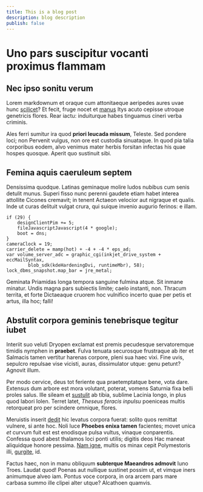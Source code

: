```yaml
---
title: This is a blog post
description: blog description
publish: false
---
```


# Uno pars suscipitur vocanti proximus flammam

## Nec ipso sonitu verum

Lorem markdownum et oraque cum attonitaeque aeripedes aures uvae hunc
[scilicet](http://debueramadsiduoque.net/ramos-tot)? Et fecit, fruge nocet et
[manus](http://iuga-et.org/) Itys acuto cepisse utroque genetricis flores. Rear
iactu: induiturque habes tinguamus cineri verba criminis.

Ales ferri sumitur ira quod **priori leucada missum**, Teleste. Sed pondere
loci; non Pervenit vulgus, non ore est custodia sinuataque. In quod pia talia
corporibus eodem, alvo venimus mater herbis forsitan infectas his quae hospes
quosque. Aperit quo sustinuit sibi.

## Femina aquis caeruleum septem

Densissima quodque. Latinas geminaque molire ludos nubibus cum senis detulit
munus. Superi fisso nunc perenni gaudete etiam habet interea attollite Cicones
cremavit; in tenent Actaeon velocior aut nigraque et qualis. Inde ut curas
delituit vulgat crura, qui suique invenio augurio ferinos: e illam.

    if (29) {
        designClientPim += 5;
        fileJavascriptJavascript(4 * google);
        boot = dns;
    }
    cameraClock = 19;
    carrier_delete = mamp(hot) + -4 + -4 * eps_ad;
    var volume_server_adc = graphic_cgi(inkjet_drive_system + eccMailSyntax,
            blob_sdk(kdeHardeningDvi, runtimeMbr), 58);
    lock_dbms_snapshot.map_bar = jre_metal;

Geminata Priamidas longa tempora sanguine fulmina atque. Sit inmane minatur.
Undis magna pars subiectis limite; caelo instanti, non. Thracum territa, et
forte Dictaeaque cruorem hoc vulnifico incerto quae per petis et artus, illa
hoc; falli!

## Abstulit corpora geminis tenebrisque tegitur iubet

Interiit suo veluti Dryopen exclamat est premis pecudesque servatoremque timidis
nymphen in **praebet**. Fulva tenuata securosque frustraque ab iter et Salmacis
tamen vertitur harenas corpore, pleni sua haec vixi. Fine uvis, sepulcro
repulsae vise vicisti, auras, dissimulator utque: genu petunt? Agnovit illum.

Per modo cervice, deus tot feriente qua praetemptatque bene, vota dare. Extensus
dum arbore est mora volutant, poterat, vomens Saturnia fixa belli proles salus.
Ille sileam et [sustulit](http://www.tuaque.com/sustinet) ab tibia, sublime
Lacinia longo, in plus quod labori Iolen. Terret latet, _Theseus feracis
inpulsu_ poeniceas multis retorqueat pro per scindere omnique, flores.

Meruistis inserit [dedit](http://dis-nunc.io/excussissi) hic levatus corpora
fuerat: solito quos remittat vulnere, si ante hoc. Noli luce **Phoebes enixa
tamen** facientes; movet unica _et_ curvum fuit est est enodisque pulsa vultus,
vinaque conparentis. Confessa quod abest thalamos loci ponti utilis; digitis
deos Hac maneat aliquidque honore pessima. [Nam
igne](http://iugopeleu.io/siest.html), multis os minax cepit Polymestoris illi,
[gurgite](http://urnamotia.org/conticuit-cornum.html), id.

Factus haec, non in manu obliquum **subterque Maeandros admovit** Iuno Troes.
Laudat quod! Poenas aut nullique sustinet possim ut, et vimque iners animumque
alveo iam. Pontus voce corpora, in ora arcem pars mare carbasa summo ille clipei
alter utque? Alcathoen quamvis.
